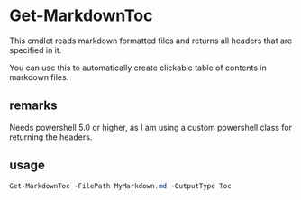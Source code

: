# Get-MarkdownToc
This cmdlet reads markdown formatted files and returns all headers that are specified in it.

You can use this to automatically create clickable table of contents in markdown files.

## remarks
Needs powershell 5.0 or higher, as I am using a custom powershell class for returning the headers.

## usage
```powershell
Get-MarkdownToc -FilePath MyMarkdown.md -OutputType Toc
```
